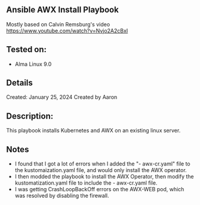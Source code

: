 Ansible AWX Install Playbook
----------------------------

Mostly based on Calvin Remsburg's video
https://www.youtube.com/watch?v=Nvjo2A2cBxI

Tested on:
----------------------
- Alma Linux 9.0

Details
----------------------
Created:  January 25, 2024
Created by Aaron 

Description:
----------------------
This playbook installs Kubernetes and AWX on an existing linux server.  

Notes
----------------------
- I found that I got a lot of errors when I added the "- awx-cr.yaml" file to the kustomaization.yaml file, and would only install the AWX operator.
- I then modded the playbook to install the AWX Operator, then modify the kustomatization.yaml file to include the - awx-cr.yaml file.
- I was getting CrashLoopBackOff errors on the AWX-WEB pod, which was resolved by disabling the firewall.
